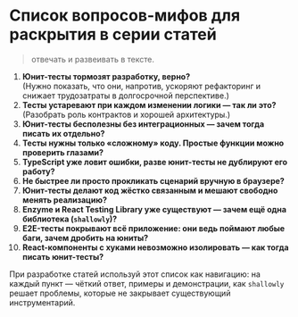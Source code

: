 # Список вопросов-мифов для раскрытия в серии статей

>  отвечать и развеивать в тексте.

1. **Юнит-тесты тормозят разработку, верно?**  
   (Нужно показать, что они, напротив, ускоряют рефакторинг и снижает трудозатраты в долгосрочной перспективе.)
2. **Тесты устаревают при каждом изменении логики — так ли это?**  
   (Разобрать роль контрактов и хорошей архитектуры.)
3. **Юнит-тесты бесполезны без интеграционных — зачем тогда писать их отдельно?**
4. **Тесты нужны только «сложному» коду. Простые функции можно проверить глазами?**
5. **TypeScript уже ловит ошибки, разве юнит-тесты не дублируют его работу?**
6. **Не быстрее ли просто прокликать сценарий вручную в браузере?**
7. **Юнит-тесты делают код жёстко связанным и мешают свободно менять реализацию?**
8. **Enzyme и React Testing Library уже существуют — зачем ещё одна библиотека (`shallowly`)?**
9. **E2E-тесты покрывают всё приложение: они ведь поймают любые баги, зачем дробить на юниты?**
10. **React-компоненты с хуками невозможно изолировать — как тогда писать юнит-тесты?**

При разработке статей используй этот список как навигацию: на каждый пункт — чёткий ответ, примеры и демонстрации, как `shallowly` решает проблемы, которые не закрывает существующий инструментарий.
